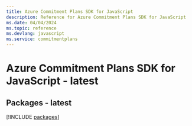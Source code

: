```yaml
---
title: Azure Commitment Plans SDK for JavaScript
description: Reference for Azure Commitment Plans SDK for JavaScript
ms.date: 04/04/2024
ms.topic: reference
ms.devlang: javascript
ms.service: commitmentplans
---
```

# Azure Commitment Plans SDK for JavaScript - latest
## Packages - latest
[!INCLUDE [packages](commitment-plans-index.md)]
